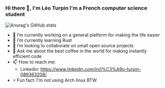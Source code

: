 ### Hi there 👋, I'm Léo Turpin I'm a French computer science student

![Anurag's GitHub stats](https://github-readme-stats.vercel.app/api?username=Nemestos&show_icons=true&theme=gruvbox)

- 🔭 I’m currently working on a general platform for making the life easier
- 🌱 I’m currently learning Rust
- 👯 I’m looking to collaborate on small open source projects 
- 💬 Ask me about the best coffee in the world for making instantly efficient code 
- 📫 How to reach me: 
  - Linkedin: https://www.linkedin.com/in/l%C3%A9o-turpin-089363208/
- ⚡ Fun fact: I'm not using Arch linux BTW
